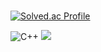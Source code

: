 #

[![Solved.ac Profile](http://mazassumnida.wtf/api/v2/generate_badge?boj=hubram)](https://solved.ac/hubram/)

![C++](https://img.shields.io/badge/C++-00599C.svg?&style=for-the-badge&logo=C++&logoColor=white)
<img src="https://img.shields.io/badge/C++-20232a.svg?style=for-the-badge&logo=C++&logoColor=61DAFB" />
